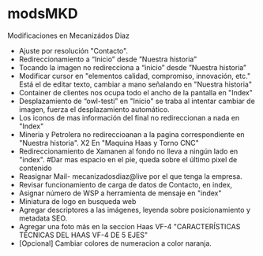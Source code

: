 # modsMKD
Modificaciones en Mecanizádos Diaz

- Ajuste por resolución "Contacto".
- Redireccionamiento a “Inicio” desde ”Nuestra historia”
- Tocando la imagen no redirecciona a “inicio” desde ”Nuestra historia”
- Modificar cursor en "elementos calidad, compromiso, innovación, etc." Está el de editar texto, cambiar a mano señalando en "Nuestra historia"
- Container de clientes nos ocupa todo el ancho de la pantalla en "Index"
- Desplazamiento de “owl-testi” en "Inicio" se traba al intentar cambiar de imagen, fuerza el desplazamiento automático.
- Los iconos de mas información del final no redireccionan a nada en "Index"
- Mineria y Petrolera no redireccioanan a la pagina correspondiente en "Nuestra historia". X2 En "Maquina Haas y Torno CNC"
- Redireccionamiento de Xamanen al fondo no lleva a ningún lado en "index". #Dar mas espacio en el pie, queda sobre el último pixel de contenido
- Reasignar Mail- mecanizadosdiaz@live por el que tenga la empresa.
- Revisar funcionamiento de carga de datos de Contacto, en index, 
- Asignar número de WSP a herramienta de mensaje en "index"
- Miniatura de logo en busqueda web
- Agregar descriptores a las imágenes, leyenda sobre posicionamiento y metadata SEO.
- Agregar una foto más en la seccion Haas VF-4 "CARACTERÍSTICAS TÉCNICAS DEL HAAS VF-4 DE 5 EJES"
- [Opcional] Cambiar colores de numeracion a color naranja.
